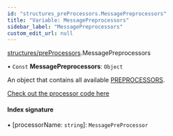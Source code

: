 ```yaml
---
id: "structures_preProcessors.MessagePreprocessors"
title: "Variable: MessagePreprocessors"
sidebar_label: "MessagePreprocessors"
custom_edit_url: null
---
```


[structures/preProcessors](/api/modules/structures_preProcessors.md).MessagePreprocessors

• `Const` **MessagePreprocessors**: `Object`

An object that contains all available [PREPROCESSORS](/api/enums/structures_preProcessors.PREPROCESSORS.md).

[Check out the processor code here](https://github.com/open-wa/wa-automate-nodejs/blob/master/src/structures/preProcessors.ts)

#### Index signature

▪ [processorName: `string`]: `MessagePreProcessor`
